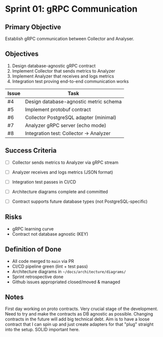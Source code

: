 # Sprint 01: gRPC Communication

## Primary Objective
Establish gRPC communication between Collector and Analyser.

## Objectives
1. Design database-agnostic gRPC contract
2. Implement Collector that sends metrics to Analyzer
3. Implement Analyzer that receives and logs metrics
4. Integration test proving end-to-end communication works

| Issue | Task |
|-------|------|
| #4 | Design database-agnostic metric schema |
| #5 | Implement protobuf contract |
| #6 | Collector PostgreSQL adapter (minimal) |
| #7 | Analyzer gRPC server (echo mode) |
| #8 | Integration test: Collector → Analyzer |


## Success Criteria
- [ ] Collector sends metrics to Analyzer via gRPC stream
- [ ] Analyzer receives and logs metrics (JSON format)
- [ ] Integration test passes in CI/CD
- [ ] Architecture diagrams complete and committed
- [ ] Contract supports future database types (not PostgreSQL-specific)


## Risks
- gRPC learning curve
- Contract not database agnostic (KEY)


## Definition of Done
- All code merged to `main` via PR
- CI/CD pipeline green (lint + test pass)
- Architecture diagrams in `~/docs/architecture/diagrams/`
- Sprint retrospective done
- Github issues appropriated closed/moved & managed


## Notes
First day working on proto contracts. Very crucial stage of the development. Need to try and make the contracts as DB agnostic as possible. Changing contracts in the future will add big technical debt. Aim is to have a loose contract that I can spin up and just create adapters for that "plug" straight into the setup. SOLID important here.
